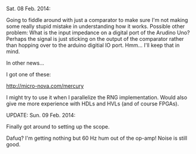 Sat. 08 Feb. 2014: 
 
Going to fiddle around with just a comparator to make sure I'm not making
some really stupid mistake in understanding how it works. Possible other
problem: What is the input impedance on a digital port of the Arudino Uno?
Perhaps the signal is just sticking on the output of the comparator rather
than hopping over to the arduino digitial IO port. Hmm... I'll keep that in
mind. 
 
In other news... 
 
I got one of these: 
 
http://micro-nova.com/mercury 
 
I might try to use it when I parallelize the RNG implementation. Would also 
give me more experience with HDLs and HVLs (and of course FPGAs). 

UPDATE: Sun. 09 Feb. 2014:

Finally got around to setting up the scope.

Dafuq? I'm getting nothing but 60 Hz hum out of the op-amp! Noise is still 
good.
